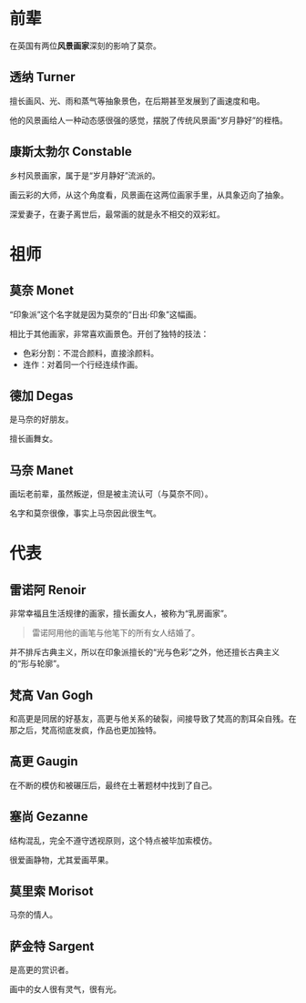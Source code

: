 # 前辈

在英国有两位**风景画家**深刻的影响了莫奈。

## 透纳 Turner

擅长画风、光、雨和蒸气等抽象景色，在后期甚至发展到了画速度和电。

他的风景画给人一种动态感很强的感觉，摆脱了传统风景画“岁月静好”的桎梏。

## 康斯太勃尔 Constable

乡村风景画家，属于是“岁月静好”流派的。

画云彩的大师，从这个角度看，风景画在这两位画家手里，从具象迈向了抽象。

深爱妻子，在妻子离世后，最常画的就是永不相交的双彩虹。

# 祖师

## 莫奈 Monet

“印象派”这个名字就是因为莫奈的“日出·印象”这幅画。

相比于其他画家，非常喜欢画景色。开创了独特的技法：

- 色彩分割：不混合颜料，直接涂颜料。
- 连作：对着同一个行经连续作画。

## 德加 Degas

是马奈的好朋友。

擅长画舞女。

## 马奈 Manet

画坛老前辈，虽然叛逆，但是被主流认可（与莫奈不同）。

名字和莫奈很像，事实上马奈因此很生气。

# 代表

## 雷诺阿 Renoir

非常幸福且生活规律的画家，擅长画女人，被称为“乳房画家”。

> 雷诺阿用他的画笔与他笔下的所有女人结婚了。

并不排斥古典主义，所以在印象派擅长的“光与色彩”之外，他还擅长古典主义的“形与轮廓”。

## 梵高 Van Gogh

和高更是同居的好基友，高更与他关系的破裂，间接导致了梵高的割耳朵自残。在那之后，梵高彻底发疯，作品也更加独特。

## 高更 Gaugin

在不断的模仿和被碾压后，最终在土著题材中找到了自己。

## 塞尚 Gezanne

结构混乱，完全不遵守透视原则，这个特点被毕加索模仿。

很爱画静物，尤其爱画苹果。

## 莫里索 Morisot

马奈的情人。

## 萨金特 Sargent

是高更的赏识者。

画中的女人很有灵气，很有光。